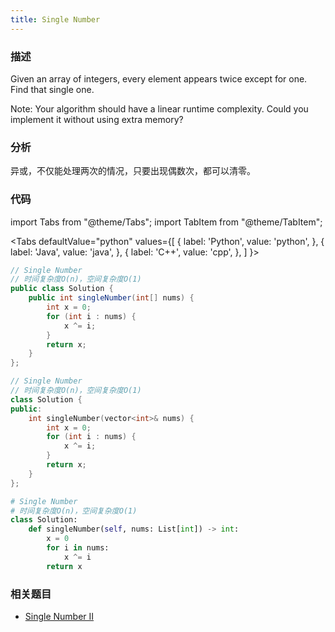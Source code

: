 ```yaml
---
title: Single Number
---
```


### 描述

Given an array of integers, every element appears twice except for one. Find that single one.

Note:
Your algorithm should have a linear runtime complexity. Could you implement it without using extra memory?

### 分析

异或，不仅能处理两次的情况，只要出现偶数次，都可以清零。

### 代码

import Tabs from "@theme/Tabs";
import TabItem from "@theme/TabItem";

<Tabs
defaultValue="python"
values={[
{ label: 'Python', value: 'python', },
{ label: 'Java', value: 'java', },
{ label: 'C++', value: 'cpp', },
]
}>
<TabItem value="java">

```java
// Single Number
// 时间复杂度O(n)，空间复杂度O(1)
public class Solution {
    public int singleNumber(int[] nums) {
        int x = 0;
        for (int i : nums) {
            x ^= i;
        }
        return x;
    }
};
```

</TabItem>
<TabItem value="cpp">

```cpp
// Single Number
// 时间复杂度O(n)，空间复杂度O(1)
class Solution {
public:
    int singleNumber(vector<int>& nums) {
        int x = 0;
        for (int i : nums) {
            x ^= i;
        }
        return x;
    }
};
```

</TabItem>

<TabItem value="python">

```python
# Single Number
# 时间复杂度O(n)，空间复杂度O(1)
class Solution:
    def singleNumber(self, nums: List[int]) -> int:
        x = 0
        for i in nums:
            x ^= i
        return x
```

</TabItem>
</Tabs>

### 相关题目

- [Single Number II](single-number-ii.md)
